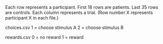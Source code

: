 Each row represents a participant. First 18 rows are patients. Last 35 rows are
controls. Each column represents a trial. (Row number X represents participant
X in each file.)

choices.csv
    1 = choose stimulus A
    2 = choose stimulus B

rewards.csv
    0 = no reward
    1 = reward
